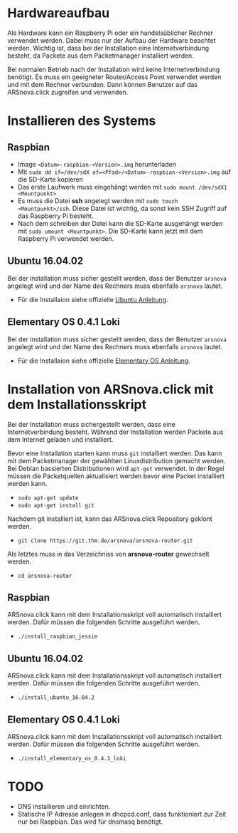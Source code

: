 # Hardwareaufbau
Als Hardware kann ein Raspberry Pi oder ein handelsüblicher Rechner verwendet
werden. Dabei muss nur der Aufbau der Hardware beachtet werden. Wichtig ist,
dass bei der Installation eine Internetverbindung besteht, da Packete aus dem
Packetmanager installiert werden.

Bei normalen Betrieb nach der Installation wird keine Internetverbindung
benötigt. Es muss ein geeigneter Router/Access Point verwendet werden und mit
dem Rechner verbunden. Dann können Benutzer auf das ARSnova.click zugreifen und
verwenden.

# Installieren des Systems
## Raspbian
  * Image `<Datum>-raspbian-<Version>.img` herunterladen
  * Mit `sudo dd if=/dev/sdX of=<Pfad>/<Datum>-raspbian-<Version>.img` auf die
    SD-Karte kopieren
  * Das erste Laufwerk muss eingehängt werden mit `sudo mount /dev/sdX1
    <Mountpunkt>`
  * Es muss die Datei **ssh** angelegt werden mit `sudo touch <Mountpunkt>/ssh`.
    Diese Datei ist wichtig, da sonst kein SSH Zugriff auf das Raspberry Pi
    besteht.
  * Nach dem schreiben der Datei kann die SD-Karte ausgehängt werden mit
    `sudo umount <Mountpunkt>`.
    Die SD-Karte kann jetzt mit dem Raspberry Pi verwendet werden.

## Ubuntu 16.04.02
Bei der installation muss sicher gestellt werden, dass der Benutzer
`arsnova` angelegt wird und der Name des Rechners muss ebenfalls `arsnova`
lautet.
  * Für die Installaion siehe offizielle [Ubuntu Anleitung](https://www.ubuntu.com/download/desktop/install-ubuntu-desktop).

## Elementary OS 0.4.1 Loki
Bei der installation muss sicher gestellt werden, dass der Benutzer
`arsnova` angelegt wird und der Name des Rechners muss ebenfalls `arsnova`
lautet.
  * Für die Installaion siehe offizielle [Elementary OS Anleitung](https://elementary.io/docs/installation#creating-an-installation-medium).

# Installation von ARSnova.click mit dem Installationsskript
Bei der Installation muss sichergestellt werden, dass eine Internetverbindung
besteht. Während der Installation werden Packete aus dem Internet geladen und
installiert.

Bevor eine Installation starten kann muss `git` installiert werden. Das kann mit
dem Packetmanager der gewählten Linuxdistribution gemacht werden. Bei Debian
bassierten Distributionen wird `apt-get` verwendet. In der Regel müssen die
Packetquellen aktualisiert werden bevor eine Packet installiert werden kann.
  * `sudo apt-get update`
  * `sudo apt-get install git`

Nachdem git installiert ist, kann das ARSnova.click Repository geklont werden.
  * `git clone https://git.thm.de/arsnova/arsnova-router.git`

Als letztes muss in das Verzeichniss von **arsnova-router** gewechselt werden.
  * `cd arsnova-router`

## Raspbian
ARSnova.click kann mit dem Installationsskript voll automatisch installiert
werden. Dafür müssen die folgenden Schritte ausgeführt werden.
  * `./install_raspbian_jessie`

## Ubuntu 16.04.02
ARSnova.click kann mit dem Installationsskript voll automatisch installiert
werden. Dafür müssen die folgenden Schritte ausgeführt werden.
  * `./install_ubuntu_16.04.2`

## Elementary OS 0.4.1 Loki
ARSnova.click kann mit dem Installationsskript voll automatisch installiert
werden. Dafür müssen die folgenden Schritte ausgeführt werden.
  * `./install_elementary_os_0.4.1_loki`

# TODO
  * DNS installieren und einrichten.
  * Statische IP Adresse anlegen in dhcpcd.conf, dass funktioniert zur Zeit nur
    bei Raspbian.
    Das wird für dnsmasq benötigt.

